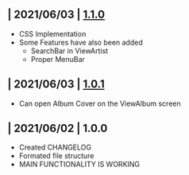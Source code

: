 ## | 2021/06/03 | [1.1.0](https://github.com/dunc415/Collection/issues/10)
 - CSS Implementation
 - Some Features have also been added
    - SearchBar in ViewArtist
    - Proper MenuBar
  
## | 2021/06/03 | [1.0.1](https://encrypted-tbn0.gstatic.com/images?q=tbn:ANd9GcSP5pVKEbt76K2A5zmrRmNzEwEXHkruNkDNaA&usqp=CAU)
 - Can open Album Cover on the ViewAlbum screen
  
## | 2021/06/02 | 1.0.0
 - Created CHANGELOG
 - Formated file structure
 - MAIN FUNCTIONALITY IS WORKING
